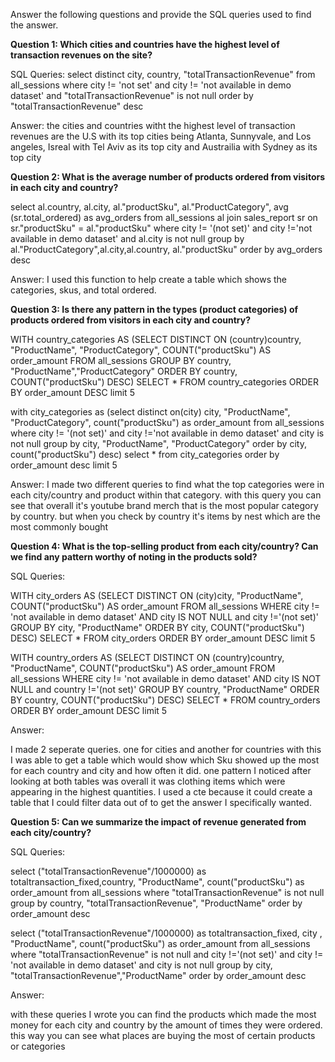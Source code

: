 Answer the following questions and provide the SQL queries used to find the answer.

    
**Question 1: Which cities and countries have the highest level of transaction revenues on the site?**


SQL Queries:
select distinct city, country, "totalTransactionRevenue" 
from all_sessions
where city != 'not set'
and city != 'not available in demo dataset'
and "totalTransactionRevenue" is not null
order by "totalTransactionRevenue" desc


Answer:
the cities and countries witht the highest level of transaction revenues are the U.S with its top cities being Atlanta, Sunnyvale, and Los angeles, Isreal with Tel Aviv as its top city and Austrailia with Sydney as its top city



**Question 2: What is the average number of products ordered from visitors in each city and country?**


select al.country, al.city, al."productSku", al."ProductCategory",
avg (sr.total_ordered) as avg_orders
from all_sessions al
join sales_report sr
on sr."productSku" = al."productSku"
where city != '(not set)'
and city !='not available in demo dataset'
and al.city is not null
group by al."ProductCategory",al.city,al.country, al."productSku"
order by avg_orders desc



Answer:
I used this function to help create a table which shows the categories, skus, and total ordered. 





**Question 3: Is there any pattern in the types (product categories) of products ordered from visitors in each city and country?**


WITH country_categories AS (SELECT DISTINCT ON (country)country,
"ProductName", "ProductCategory",
COUNT("productSku") AS order_amount
FROM all_sessions
GROUP BY country, "ProductName","ProductCategory"
ORDER BY country, COUNT("productSku") 
DESC)
SELECT *
FROM country_categories
ORDER BY order_amount DESC
limit 5

with city_categories as (select distinct on(city) city, 
"ProductName", "ProductCategory", 
count("productSku") as order_amount
from all_sessions
where city != '(not set)'
and city !='not available in demo dataset'
and city is not null
group by city, "ProductName", "ProductCategory"
order by city, count("productSku") desc)
select * from city_categories
order by order_amount desc
limit 5



Answer: I made two different queries to find what the top categories were in each city/country and product within
that category. with this query you can see that overall it's youtube brand merch that is the most popular
category by country. but when you check by country it's items by nest which are the most commonly bought





**Question 4: What is the top-selling product from each city/country? Can we find any pattern worthy of noting in the products sold?**


SQL Queries:

WITH city_orders AS (SELECT DISTINCT ON (city)city, "ProductName", 
COUNT("productSku") AS order_amount
FROM all_sessions
WHERE city != 'not available in demo dataset' 
AND city IS NOT NULL
and city !='(not set)'
GROUP BY city, "ProductName"
ORDER BY city, COUNT("productSku") 
DESC)
SELECT *
FROM city_orders
ORDER BY order_amount DESC
limit 5


WITH country_orders AS (SELECT DISTINCT ON (country)country,
"ProductName",
COUNT("productSku") AS order_amount
FROM all_sessions
WHERE city != 'not available in demo dataset' 
AND city IS NOT NULL
and country !='(not set)'
GROUP BY country, "ProductName"
ORDER BY country, COUNT("productSku") 
DESC)
SELECT *
FROM country_orders
ORDER BY order_amount DESC
limit 5






Answer:

I made 2 seperate queries. one for cities and another for countries with this I was able to get a table which would show which Sku showed up the most for each country and city and how often it did. 
one pattern I noticed after looking at both tables was overall it was clothing items which were appearing in the highest 
quantities. I used a cte because it could create a table that I could filter data out of to get the answer I specifically 
wanted.



**Question 5: Can we summarize the impact of revenue generated from each city/country?**

SQL Queries:

select ("totalTransactionRevenue"/1000000) as 
totaltransaction_fixed,country, "ProductName",
count("productSku") as order_amount
from all_sessions
where "totalTransactionRevenue" is not null
group by country, "totalTransactionRevenue", "ProductName"
order by order_amount desc

select ("totalTransactionRevenue"/1000000) as totaltransaction_fixed, city
, "ProductName", count("productSku") as order_amount
from all_sessions
where "totalTransactionRevenue" is not null
and city !='(not set)'
and city != 'not available in demo dataset'
and city is not null
group by city, "totalTransactionRevenue","ProductName"
order by order_amount desc

Answer:

with these queries I wrote you can find the products which made the most money for each city and country by the amount
of times they were ordered. this way you can see what places are buying the most of certain products or categories





